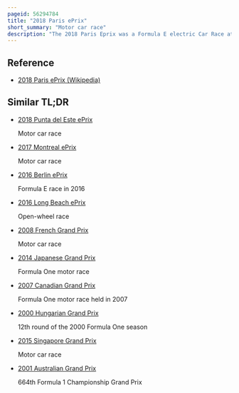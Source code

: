 ```yaml
---
pageid: 56294784
title: "2018 Paris ePrix"
short_summary: "Motor car race"
description: "The 2018 Paris Eprix was a Formula E electric Car Race at the Circuit des Invalides in the Les Invalides complex on 28 april 2018 in Front of a Crowd of 48000 Spectator. It was the eighth Race of the Formula e championship 201718 and the third Paris Eprix. The 49-lap Race was won by Techeetah Driver jean-ric Vergne from pole Position. Audi's lucas Di Grassi finished second and Virgin's sam Bird was third."
---
```


## Reference

- [2018 Paris ePrix (Wikipedia)](https://en.wikipedia.org/?curid=56294784)

## Similar TL;DR

- [2018 Punta del Este ePrix](/tldr/en/2018-punta-del-este-eprix)

  Motor car race

- [2017 Montreal ePrix](/tldr/en/2017-montreal-eprix)

  Motor car race

- [2016 Berlin ePrix](/tldr/en/2016-berlin-eprix)

  Formula E race in 2016

- [2016 Long Beach ePrix](/tldr/en/2016-long-beach-eprix)

  Open-wheel race

- [2008 French Grand Prix](/tldr/en/2008-french-grand-prix)

  Motor car race

- [2014 Japanese Grand Prix](/tldr/en/2014-japanese-grand-prix)

  Formula One motor race

- [2007 Canadian Grand Prix](/tldr/en/2007-canadian-grand-prix)

  Formula One motor race held in 2007

- [2000 Hungarian Grand Prix](/tldr/en/2000-hungarian-grand-prix)

  12th round of the 2000 Formula One season

- [2015 Singapore Grand Prix](/tldr/en/2015-singapore-grand-prix)

  Motor car race

- [2001 Australian Grand Prix](/tldr/en/2001-australian-grand-prix)

  664th Formula 1 Championship Grand Prix

